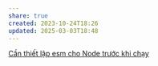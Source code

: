 ```yaml
---
share: true
created: 2023-10-24T18:26
updated: 2025-03-03T18:48
---
```

[Cần thiết lập esm cho Node trước khi chạy](./C%E1%BA%A7n%20thi%E1%BA%BFt%20l%E1%BA%ADp%20esm%20cho%20Node%20tr%C6%B0%E1%BB%9Bc%20khi%20ch%E1%BA%A1y.md) 
